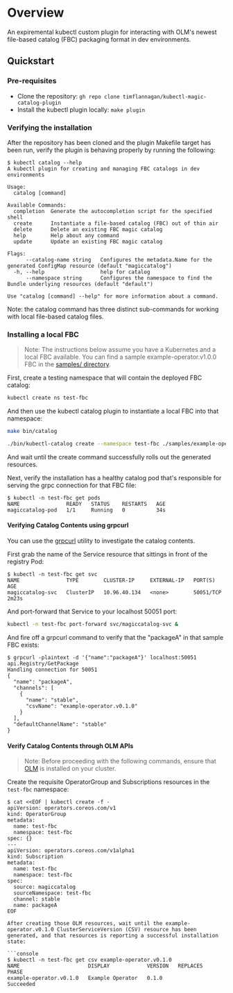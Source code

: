 # Overview

An expiremental kubectl custom plugin for interacting with OLM's newest file-based catalog (FBC) packaging format in dev environments.

## Quickstart

### Pre-requisites

- Clone the repository: `gh repo clone timflannagan/kubectl-magic-catalog-plugin`
- Install the kubectl plugin locally: `make plugin`

### Verifying the installation

After the repository has been cloned and the plugin Makefile target has been run, verify the plugin is behaving properly by running the following:

```console
$ kubectl catalog --help
A kubectl plugin for creating and managing FBC catalogs in dev environments

Usage:
  catalog [command]

Available Commands:
  completion  Generate the autocompletion script for the specified shell
  create      Instantiate a file-based catalog (FBC) out of thin air
  delete      Delete an existing FBC magic catalog
  help        Help about any command
  update      Update an existing FBC magic catalog

Flags:
      --catalog-name string   Configures the metadata.Name for the generated ConfigMap resource (default "magiccatalog")
  -h, --help                  help for catalog
      --namespace string      Configures the namespace to find the Bundle underlying resources (default "default")

Use "catalog [command] --help" for more information about a command.
```

Note: the catalog command has three distinct sub-commands for working with local file-based catalog files.

### Installing a local FBC

> Note: The instructions below assume you have a Kubernetes and a local FBC available. You can find a sample example-operator.v1.0.0 FBC in the [samples/ directory](./samples/example-operator.v1.0.0.yaml).

First, create a testing namespace that will contain the deployed FBC catalog:

```bash
kubectl create ns test-fbc
```

And then use the kubectl catalog plugin to instantiate a local FBC into that namespace:

```bash
make bin/catalog
```

```bash
./bin/kubectl-catalog create --namespace test-fbc ./samples/example-operator.v1.0.0.yaml
```

And wait until the create command successfully rolls out the generated resources.

Next, verify the installation has a healthy catalog pod that's responsible for serving the grpc connection for that FBC file:

```console
$ kubectl -n test-fbc get pods
NAME               READY   STATUS    RESTARTS   AGE
magiccatalog-pod   1/1     Running   0          34s
```

#### Verifying Catalog Contents using grpcurl

You can use the [grpcurl](https://github.com/fullstorydev/grpcurl) utility to investigate the catalog contents.

First grab the name of the Service resource that sittings in front of the registry Pod:

```console
$ kubectl -n test-fbc get svc
NAME               TYPE        CLUSTER-IP     EXTERNAL-IP   PORT(S)     AGE
magiccatalog-svc   ClusterIP   10.96.40.134   <none>        50051/TCP   2m23s
```

And port-forward that Service to your localhost 50051 port:

```bash
kubectl -n test-fbc port-forward svc/magiccatalog-svc &
```

And fire off a grpcurl command to verify that the "packageA" in that sample FBC exists:

```console
$ grpcurl -plaintext -d '{"name":"packageA"}' localhost:50051 api.Registry/GetPackage
Handling connection for 50051
{
  "name": "packageA",
  "channels": [
    {
      "name": "stable",
      "csvName": "example-operator.v0.1.0"
    }
  ],
  "defaultChannelName": "stable"
}
```

#### Verify Catalog Contents through OLM APIs

> Note: Before proceeding with the following commands, ensure that [OLM](https://github.com/operator-framework/operator-lifecycle-manager/) is installed on your cluster.

Create the requisite OperatorGroup and Subscriptions resources in the `test-fbc` namespace:

```console
$ cat <<EOF | kubectl create -f -
apiVersion: operators.coreos.com/v1
kind: OperatorGroup
metadata:
  name: test-fbc
  namespace: test-fbc
spec: {}
---
apiVersion: operators.coreos.com/v1alpha1
kind: Subscription
metadata:
  name: test-fbc
  namespace: test-fbc
spec:
  source: magiccatalog
  sourceNamespace: test-fbc
  channel: stable
  name: packageA
EOF

After creating those OLM resources, wait until the example-operator.v0.1.0 ClusterServiceVersion (CSV) resource has been generated, and that resources is reporting a successful installation state:

```console
$ kubectl -n test-fbc get csv example-operator.v0.1.0
NAME                      DISPLAY            VERSION   REPLACES   PHASE
example-operator.v0.1.0   Example Operator   0.1.0                Succeeded
```
